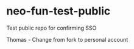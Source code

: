 # neo-fun-test-public
Test public repo for confirming SSO


Thomas - Change from fork to personal account
